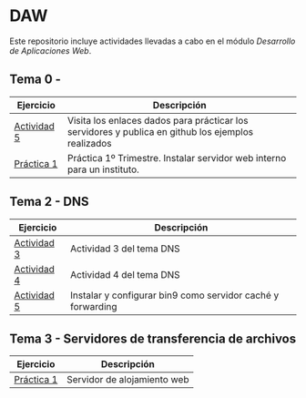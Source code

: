 # DAW
Este repositorio incluye actividades llevadas a cabo en el módulo _Desarrollo de Aplicaciones Web_.

## Tema 0 -
| Ejercicio  | Descripción |
| ------------- | ------------- |
| [Actividad 5](./tema0/actividad5.md)  | Visita los enlaces dados para prácticar los servidores y publica en github los ejemplos realizados  |
| [Práctica 1](./practica1/practica1.md)  | Práctica 1º Trimestre. Instalar servidor web interno para un instituto. |

## Tema 2 - DNS
| Ejercicio | Descripción |
| ------------- | ------------- |
| [Actividad 3](./tema2/activity3.md) | Actividad 3 del tema DNS |
| [Actividad 4](./tema2/activity4.md) | Actividad 4 del tema DNS |
| [Actividad 5](./tema2/activity5.md) | Instalar y configurar bin9 como servidor caché y forwarding |

## Tema 3 - Servidores de transferencia de archivos
| Ejercicio | Descripción |
| ------------- | ------------- |
| [Práctica 1](./tema3/practica1.md) | Servidor de alojamiento web |